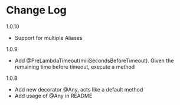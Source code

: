 # Change Log

1.0.10
* Support for multiple Aliases

1.0.9
* Add @PreLambdaTimeout(miliSecondsBeforeTimeout). Given the remaining time before timeout, execute a method

1.0.8
* Add new decorator @Any, acts like a default method
* Add usage of @Any in README

